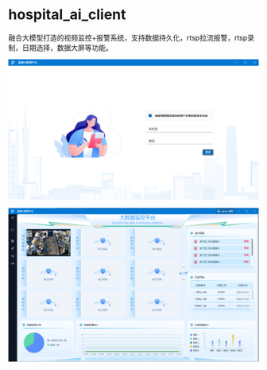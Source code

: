 # hospital_ai_client

融合大模型打造的视频监控+报警系统，支持数据持久化，rtsp拉流报警，rtsp录制，日期选择，数据大屏等功能。


![imgs/1.png](imgs/1.PNG)

![imgs/2.png](imgs/2.PNG)